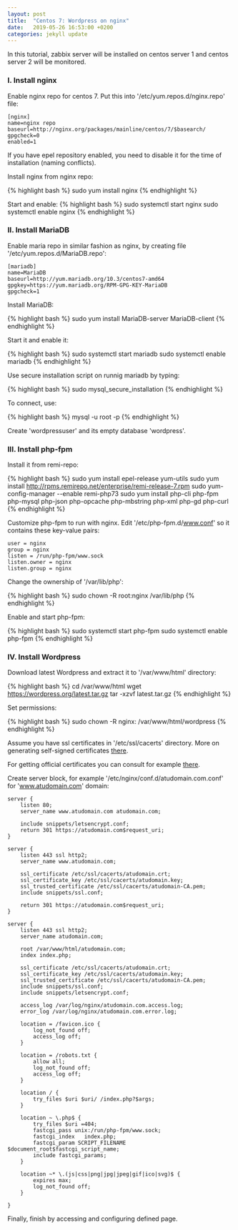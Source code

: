 ```yaml
---
layout: post
title:  "Centos 7: Wordpress on nginx"
date:   2019-05-26 16:53:00 +0200
categories: jekyll update
---
```


In this tutorial, zabbix server will be installed on centos server 1 and centos server 2 will be monitored.

### I. Install nginx

Enable nginx repo for centos 7. Put this into '/etc/yum.repos.d/nginx.repo' file:

```
[nginx]
name=nginx repo
baseurl=http://nginx.org/packages/mainline/centos/7/$basearch/
gpgcheck=0
enabled=1
```

If you have epel repository enabled, you need to disable it for the time of installation (naming conflicts).

Install nginx from nginx repo:

{% highlight bash %}
sudo yum install nginx
{% endhighlight %}

Start and enable:
{% highlight bash %}
sudo systemctl start nginx
sudo systemctl enable nginx
{% endhighlight %}

### II. Install MariaDB

Enable maria repo in similar fashion as nginx, by creating file '/etc/yum.repos.d/MariaDB.repo':

```
[mariadb]
name=MariaDB
baseurl=http://yum.mariadb.org/10.3/centos7-amd64
gpgkey=https://yum.mariadb.org/RPM-GPG-KEY-MariaDB
gpgcheck=1
```

Install MariaDB:

{% highlight bash %}
sudo yum install MariaDB-server MariaDB-client
{% endhighlight %}

Start it and enable it:

{% highlight bash %}
sudo systemctl start mariadb
sudo systemctl enable mariadb
{% endhighlight %}

Use secure installation script on runnig mariadb by typing:

{% highlight bash %}
sudo mysql_secure_installation
{% endhighlight %}

To connect, use:

{% highlight bash %}
mysql -u root -p
{% endhighlight %}

Create 'wordpressuser' and its empty database 'wordpress'.

### III. Install php-fpm

Install it from remi-repo:

{% highlight bash %}
sudo yum install epel-release yum-utils
sudo yum install http://rpms.remirepo.net/enterprise/remi-release-7.rpm
sudo yum-config-manager --enable remi-php73
sudo yum install php-cli php-fpm php-mysql php-json php-opcache php-mbstring php-xml php-gd php-curl
{% endhighlight %}

Customize php-fpm to run with nginx. Edit '/etc/php-fpm.d/www.conf' so it contains these key-value pairs:

```
user = nginx
group = nginx
listen = /run/php-fpm/www.sock
listen.owner = nginx
listen.group = nginx
```

Change the ownership of '/var/lib/php':

{% highlight bash %}
sudo chown -R root:nginx /var/lib/php
{% endhighlight %}

Enable and start php-fpm:

{% highlight bash %}
sudo systemctl start php-fpm
sudo systemctl enable php-fpm
{% endhighlight %}

### IV. Install Wordpress

Download latest Wordpress and extract it to '/var/www/html' directory:

{% highlight bash %}
cd /var/www/html
wget https://wordpress.org/latest.tar.gz
tar -xzvf latest.tar.gz
{% endhighlight %}

Set permissions:

{% highlight bash %}
sudo chown -R nginx: /var/www/html/wordpress
{% endhighlight %}

Assume you have ssl certificates in '/etc/ssl/cacerts' directory. More on generating self-signed certificates [there][there2].

For getting official certificates you can consult for example [there][there3].

Create server block, for example '/etc/nginx/conf.d/atudomain.com.conf' for 'www.atudomain.com' domain:

```
server {
    listen 80;
    server_name www.atudomain.com atudomain.com;

    include snippets/letsencrypt.conf;
    return 301 https://atudomain.com$request_uri;
}

server {
    listen 443 ssl http2;
    server_name www.atudomain.com;

    ssl_certificate /etc/ssl/cacerts/atudomain.crt;
    ssl_certificate_key /etc/ssl/cacerts/atudomain.key;
    ssl_trusted_certificate /etc/ssl/cacerts/atudomain-CA.pem;
    include snippets/ssl.conf;

    return 301 https://atudomain.com$request_uri;
}

server {
    listen 443 ssl http2;
    server_name atudomain.com;

    root /var/www/html/atudomain.com;
    index index.php;

    ssl_certificate /etc/ssl/cacerts/atudomain.crt;
    ssl_certificate_key /etc/ssl/cacerts/atudomain.key;
    ssl_trusted_certificate /etc/ssl/cacerts/atudomain-CA.pem;
    include snippets/ssl.conf;
    include snippets/letsencrypt.conf;

    access_log /var/log/nginx/atudomain.com.access.log;
    error_log /var/log/nginx/atudomain.com.error.log;

    location = /favicon.ico {
        log_not_found off;
        access_log off;
    }

    location = /robots.txt {
        allow all;
        log_not_found off;
        access_log off;
    }

    location / {
        try_files $uri $uri/ /index.php?$args;
    }

    location ~ \.php$ {
        try_files $uri =404;
        fastcgi_pass unix:/run/php-fpm/www.sock;
        fastcgi_index   index.php;
        fastcgi_param SCRIPT_FILENAME $document_root$fastcgi_script_name;
        include fastcgi_params;
    }

    location ~* \.(js|css|png|jpg|jpeg|gif|ico|svg)$ {
        expires max;
        log_not_found off;
    }

}
```

Finally, finish by accessing and configuring defined page.

[there]: https://linuxize.com/post/how-to-install-wordpress-with-nginx-on-centos-7/
[there2]: https://atudomain.github.io/jekyll/update/2019/04/28/generate-ssl-certificate.html
[there3]: https://linuxize.com/post/secure-nginx-with-let-s-encrypt-on-centos-7/
